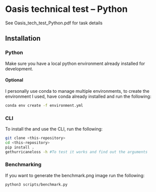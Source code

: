 # Oasis technical test – Python
See Oasis_tech_test_Python.pdf for task details

## Installation
### Python
Make sure you have a local python environment already installed for development.
#### Optional
I personally use conda to manage multiple environments, to create the environment I used, have conda already installed and run the following:
```bash
conda env create -f environment.yml
```

### CLI
To install the and use the CLI, run the following:
```bash
git clone <this-repository>
cd <this-repository>
pip install .
gethurricaneloss -h #To test it works and find out the arguments
```

### Benchmarking
If you want to generate the benchmark.png image run the following:
```bash
python3 scripts/benchmark.py
```